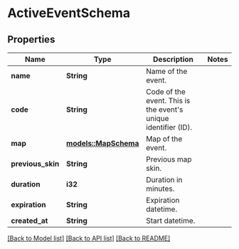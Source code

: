 # ActiveEventSchema

## Properties

Name | Type | Description | Notes
------------ | ------------- | ------------- | -------------
**name** | **String** | Name of the event. | 
**code** | **String** | Code of the event. This is the event's unique identifier (ID). | 
**map** | [**models::MapSchema**](MapSchema.md) | Map of the event. | 
**previous_skin** | **String** | Previous map skin. | 
**duration** | **i32** | Duration in minutes. | 
**expiration** | **String** | Expiration datetime. | 
**created_at** | **String** | Start datetime. | 

[[Back to Model list]](../README.md#documentation-for-models) [[Back to API list]](../README.md#documentation-for-api-endpoints) [[Back to README]](../README.md)


